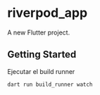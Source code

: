 # riverpod_app

A new Flutter project.

## Getting Started
Ejecutar el build runner
```
dart run build_runner watch
```